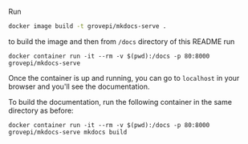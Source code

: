 Run
```bash
docker image build -t grovepi/mkdocs-serve .
```
to build the image and then from `/docs` directory of this README run
```
docker container run -it --rm -v $(pwd):/docs -p 80:8000 grovepi/mkdocs-serve
```

Once the container is up and running, you can go to `localhost` in your browser and you'll see the documentation.

To build the documentation, run the following container in the same directory as before:
```
docker container run -it --rm -v $(pwd):/docs -p 80:8000 grovepi/mkdocs-serve mkdocs build
```
